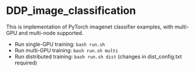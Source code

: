 # DDP_image_classification

This is implementation of PyTorch imagenet classifier examples, with multi-GPU and multi-node supported.

- Run single-GPU training: `bash run.sh`
- Run multi-GPU training: `bash run.sh multi`
- Run distributed training: `bash run.sh dist` (changes in dist_config.txt required)
